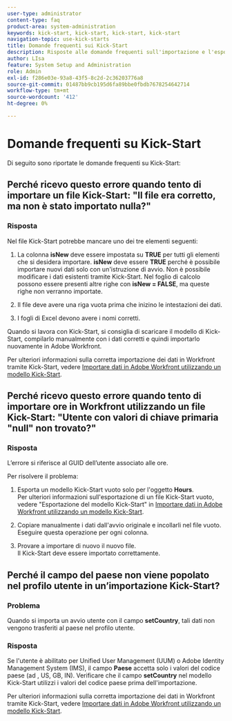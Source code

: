 ```yaml
---
user-type: administrator
content-type: faq
product-area: system-administration
keywords: kick-start, kick-start, kick-start, kick-start
navigation-topic: use-kick-starts
title: Domande frequenti sui Kick-Start
description: Risposte alle domande frequenti sull'importazione e l'esportazione di dati Workfront tramite Kick-Start.
author: LIsa
feature: System Setup and Administration
role: Admin
exl-id: f286e03e-93a8-43f5-8c2d-2c36203776a8
source-git-commit: 01487bb9cb195d6fa89bbe0fbdb7678254642714
workflow-type: tm+mt
source-wordcount: '412'
ht-degree: 0%

---
```


# Domande frequenti su Kick-Start

Di seguito sono riportate le domande frequenti su Kick-Start:

## Perché ricevo questo errore quando tento di importare un file Kick-Start: &quot;Il file era corretto, ma non è stato importato nulla?&quot;

### Risposta

Nel file Kick-Start potrebbe mancare uno dei tre elementi seguenti:

1. La colonna **isNew** deve essere impostata su **TRUE** per tutti gli elementi che si desidera importare. **isNew** deve essere **TRUE** perché è possibile importare nuovi dati solo con un&#39;istruzione di avvio. Non è possibile modificare i dati esistenti tramite Kick-Start. Nel foglio di calcolo possono essere presenti altre righe con **isNew = FALSE**, ma queste righe non verranno importate.

1. &#x200B;Il file deve avere una riga vuota prima che inizino le intestazioni dei dati.
1. &#x200B;I fogli di Excel devono avere i nomi corretti.

Quando si lavora con Kick-Start, si consiglia di scaricare il modello di Kick-Start, compilarlo manualmente con i dati corretti e quindi importarlo nuovamente in Adobe Workfront.

Per ulteriori informazioni sulla corretta importazione dei dati in Workfront tramite Kick-Start, vedere [Importare dati in Adobe Workfront utilizzando un modello Kick-Start](../../../administration-and-setup/manage-workfront/using-kick-starts/import-data-via-kickstarts.md).

## Perché ricevo questo errore quando tento di importare ore in Workfront utilizzando un file Kick-Start: &quot;Utente con valori di chiave primaria &quot;null&quot; non trovato?&quot;

### Risposta

L’errore si riferisce al GUID dell’utente associato alle ore.

Per risolvere il problema:

1. Esporta un modello Kick-Start vuoto solo per l&#39;oggetto **Hours**.\
   Per ulteriori informazioni sull&#39;esportazione di un file Kick-Start vuoto, vedere &quot;Esportazione del modello Kick-Start&quot; in [Importare dati in Adobe Workfront utilizzando un modello Kick-Start](../../../administration-and-setup/manage-workfront/using-kick-starts/import-data-via-kickstarts.md).

1. Copiare manualmente i dati dall&#39;avvio originale e incollarli nel file vuoto.\
   Eseguire questa operazione per ogni colonna.
1. Provare a importare di nuovo il nuovo file.\
   Il Kick-Start deve essere importato correttamente.

## Perché il campo del paese non viene popolato nel profilo utente in un’importazione Kick-Start?

### Problema

Quando si importa un avvio utente con il campo **setCountry**, tali dati non vengono trasferiti al paese nel profilo utente.

### Risposta

Se l&#39;utente è abilitato per Unified User Management (UUM) o Adobe Identity Management System (IMS), il campo **Paese** accetta solo i valori del codice paese (ad , US, GB, IN). Verificare che il campo **setCountry** nel modello Kick-Start utilizzi i valori del codice paese prima dell&#39;importazione.

Per ulteriori informazioni sulla corretta importazione dei dati in Workfront tramite Kick-Start, vedere [Importare dati in Adobe Workfront utilizzando un modello Kick-Start](/help/quicksilver/administration-and-setup/manage-workfront/using-kick-starts/import-data-via-kickstarts.md).
